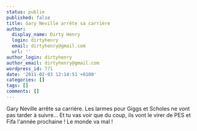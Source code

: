 ```yaml
---
status: publie
published: false
title: Gary Neville arrête sa carrière
author:
  display_name: Dirty Henry
  login: dirtyhenry
  email: dirtyhenry@gmail.com
  url: ''
author_login: dirtyhenry
author_email: dirtyhenry@gmail.com
wordpress_id: 771
date: '2011-02-03 12:14:51 +0100'
categories: []
tags: []
comments: []
---
```

Gary Neville arrête sa carrière. Les larmes pour Giggs et Scholes ne vont pas tarder à suivre... Et tu vas voir que du coup, ils vont le virer de PES et Fifa l'année prochaine ! Le monde va mal !
